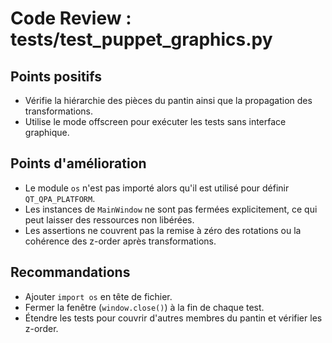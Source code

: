 # Code Review : tests/test_puppet_graphics.py

## Points positifs
- Vérifie la hiérarchie des pièces du pantin ainsi que la propagation des transformations.
- Utilise le mode offscreen pour exécuter les tests sans interface graphique.

## Points d'amélioration
- Le module `os` n'est pas importé alors qu'il est utilisé pour définir `QT_QPA_PLATFORM`.
- Les instances de `MainWindow` ne sont pas fermées explicitement, ce qui peut laisser des ressources non libérées.
- Les assertions ne couvrent pas la remise à zéro des rotations ou la cohérence des z-order après transformations.

## Recommandations
- Ajouter `import os` en tête de fichier.
- Fermer la fenêtre (`window.close()`) à la fin de chaque test.
- Étendre les tests pour couvrir d'autres membres du pantin et vérifier les z-order.

